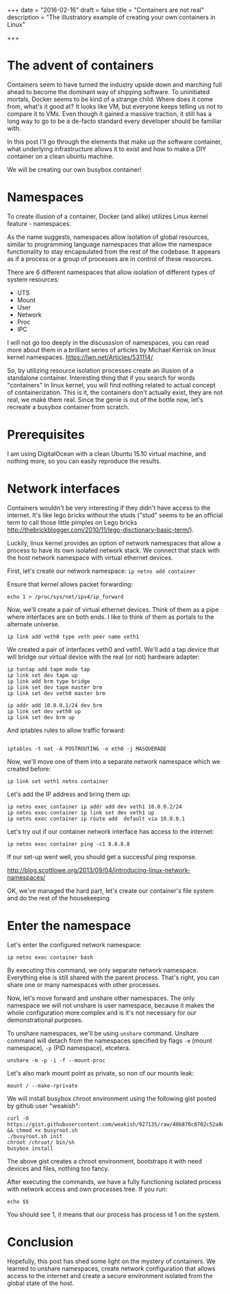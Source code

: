 +++
date = "2016-02-16"
draft = false
title = "Containers are not real"
description = "The illustratory example of creating your own containers in Linux"

+++





# The advent of containers

Containers seem to have turned the industry upside down and marching full ahead to become the dominant way of shipping software.
To uninitiated mortals, Docker seems to be kind of a strange child.
Where does it come from, what's it good at?
It looks like VM, but everyone keeps telling us not to compare it to VMs.
Even though it gained a massive traction, it still has a long way to go to be a de-facto standard every developer should be familiar with.

In this post I'll go through the elements that make up the software container, what underlying infrastructure allows it to exist and how to make a DIY container on a clean ubuntu machine.

We will be creating our own busybox container!

# Namespaces
To create illusion of a container, Docker (and alike) utilizes Linux kernel feature - namespaces.

As the name suggests, namespaces allow isolation of global resources, similar to programming language namespaces that allow the namespace functionality to stay encapsulated from the rest of the codebase. 
It appears as if a  process or a group of processes are in control of these resources.

There are 6 different namespaces that allow isolation of different types of system resources:

- UTS 
- Mount
- User
- Network
- Proc
- IPC

I will not go too deeply in the discusssion of namespaces, you can read more about them in a brilliant series of articles by Michael Kerrisk on linux kernel namespaces. https://lwn.net/Articles/531114/

So, by utilizing resource isolation processes create an illusion of a standalone container.
Interesting thing that if you search for words "containers" in linux kernel, you will find nothing related to actual concept of containerization. 
This is it, the containers don't actually exist, they are not real, we make them real.
Since the genie is out of the bottle now, let's recreate a busybox container from scratch.

# Prerequisites

I am using DigitalOcean with a clean Ubuntu 15.10 virtual machine, and nothing more, so you can easily reproduce the results.

# Network interfaces

Containers wouldn't be very interesting if they didn't have access to the internet.
It's like lego bricks without the studs ("stud" seems to be an official term to call those little pimples on Lego bricks http://thebrickblogger.com/2010/11/lego-disctionary-basic-term/).

Luckily, linux kernel provides an option of network namespaces that allow a process to have its own isolated network stack. We connect that stack with the host network namespace with virtual ethernet devices.

First, let's create our network namespace:
```ip netns add container```

Ensure that kernel allows packet forwarding:
```
echo 1 > /proc/sys/net/ipv4/ip_forward
```

Now, we'll create a pair of virtual ethernet devices. Think of them as a pipe where interfaces are on both ends.
I like to think of them as portals to the alternate universe.

```
ip link add veth0 type veth peer name veth1
```

We created a pair of interfaces veth0 and veth1.
We'll add a tap device that will bridge our virtual device with the real (or not) hardware adapter:

```
ip tuntap add tapm mode tap 
ip link set dev tapm up
ip link add brm type bridge
ip link set dev tapm master brm
ip link set dev veth0 master brm

ip addr add 10.0.0.1/24 dev brm
ip link set dev veth0 up
ip link set dev brm up
```

And iptables rules to allow traffic forward:
```

iptables -t nat -A POSTROUTING -o eth0 -j MASQUERADE 
```

Now, we'll move one of them into a separate network namespace which we created before:

```
ip link set veth1 netns container 
```

Let's add the IP address and bring them up:

```
ip netns exec container ip addr add dev veth1 10.0.0.2/24
ip netns exec container ip link set dev veth1 up
ip netns exec container ip route add  default via 10.0.0.1
```


Let's try out if our container network interface has access to the internet:
```
ip netns exec container ping -c1 8.8.8.8
```
If our set-up went well, you should get a successful ping response.

http://blog.scottlowe.org/2013/09/04/introducing-linux-network-namespaces/

OK, we've managed the hard part, let's create our container's file system and do the rest of the housekeeping

# Enter the namespace

Let's enter the configured network namespace:
```
ip netns exec container bash
```
By executing this command, we only separate network namespace. Everything else is still shared with the parent process.
That's right, you can share one or many namespaces with other processes.

Now, let's move forward and unshare other namespaces. The only namespace we will not unshare is user namespace, because it makes the whole configuration more complex and is it's not necessary for our demonstrational purposes.

To unshare namespaces, we'll be using ```unshare``` command.
Unshare command will detach from the namespaces specified by flags ```-m``` (mount namespace), ```-p``` (PID namespace), etcetera.

```
unshare -m -p -i -f --mount-proc
```

Let's also mark mount point as private, so non of our mounts leak:
```
mount / --make-rprivate
```

We will install busybox chroot environment using the following gist posted by github user "weakish":
```
curl -O https://gist.githubusercontent.com/weakish/927135/raw/40b870c8702c52a8d0ea6d3d689e45228055c7c3/busyroot.sh  && chmod +x busyroot.sh
./busyroot.sh init
chroot /chroot/ bin/sh
busybox install
```

The above gist creates a chroot environment, bootstraps it with need devices and files, nothing too fancy.

After executing the commands, we have a fully functioning isolated process with network access and own processes tree.
If you run:
```
echo $$
```
You should see 1, it means that our process has process id 1 on the system.

# Conclusion
Hopefully, this post has shed some light on the mystery of containers.
We learned to unshare namespaces, create network configuration that allows access to the internet and create a secure environment isolated from the global state of the host.

